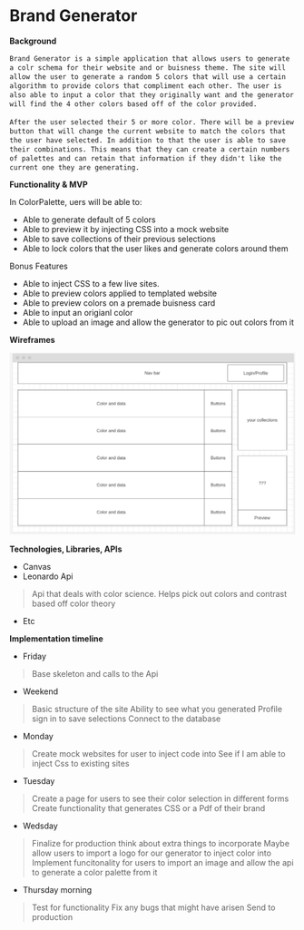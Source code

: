 # Brand Generator

**Background**

    Brand Generator is a simple application that allows users to generate a colr schema for their website and or buisness theme. The site will allow the user to generate a random 5 colors that will use a certain algorithm to provide colors that compliment each other. The user is also able to input a color that they originally want and the generator will find the 4 other colors based off of the color provided.

    After the user selected their 5 or more color. There will be a preview button that will change the current website to match the colors that the user have selected. In addition to that the user is able to save their combinations. This means that they can create a certain numbers of palettes and can retain that information if they didn't like the current one they are generating.

**Functionality & MVP**

In ColorPalette, uers will be able to:

- Able to generate default of 5 colors
- Able to preview it by injecting CSS into a mock website
- Able to save collections of their previous selections
- Able to lock colors that the user likes and generate colors around them 

Bonus Features

- Able to inject CSS to a few live sites.
- Able to preview colors applied to templated website
- Able to preview colors on a premade buisness card
- Able to input an origianl color
- Able to upload an image and allow the generator to pic out colors from it

**Wireframes**

![ColorPalette wireframe](Wireframe.png)

**Technologies, Libraries, APIs**

- Canvas
- Leonardo Api
> Api that deals with color science. Helps pick out colors and contrast based off color theory
- Etc

**Implementation timeline**

- Friday 
> Base skeleton and calls to the Api
- Weekend 
> Basic structure of the site 
> Ability to see what you generated
> Profile sign in to save selections
> Connect to the database
- Monday
> Create mock websites for user to inject code into 
> See if I am able to inject Css to existing sites
- Tuesday
> Create a page for users to see their color selection in different forms
> Create functionality that generates CSS or a Pdf of their brand 
- Wedsday 
> Finalize for production
> think about extra things to incorporate
> Maybe allow users to import a logo for our generator to inject color into 
> Implement funcitonality for users to import an image and allow the api to generate a color palette from it
- Thursday morning 
> Test for functionality 
> Fix any bugs that might have arisen
> Send to production
